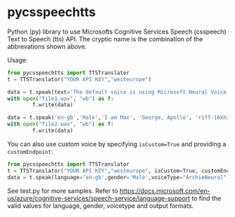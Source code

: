 # pycsspeechtts
Python (py) library to use Microsofts Cognitive Services Speech (csspeech) Text to Speech (tts) API.
The cryptic name is the combination of the abbrevations shown above.

Usage:
```python
from pycsspeechtts import TTSTranslator
t = TTSTranslator("YOUR API KEY","westeurope")

data = t.speak(text='The default voice is using Microsoft Neural Voice. When using a neural voice, synthesized speech is nearly indistinguishable from the human recordings.')
with open("file1.wav", "wb") as f:
        f.write(data)

data = t.speak('en-gb','Male','I am Max', 'George, Apollo', 'riff-16khz-16bit-mono-pcm', text='I am Max')
with open("file2.wav", "wb") as f:
        f.write(data)
```

You can also use custom voice by specifying `isCustom=True` and providing a `customEndpoint`:
```python
from pycsspeechtts import TTSTranslator
t = TTSTranslator("YOUR API KEY","westeurope", isCustom=True, customEndpoint=MyEndpoint)
data = t.speak(language='en-gb',gender='Male',voiceType="ArchieNeural",text="This is a test for custom voice")
```

See test.py for more samples.
Refer to https://docs.microsoft.com/en-us/azure/cognitive-services/speech-service/language-support to find the valid values for language, gender, voicetype and output formats.